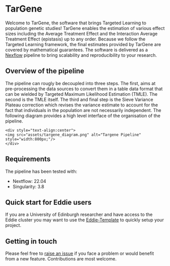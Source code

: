 # TarGene

Welcome to TarGene, the software that brings Targeted Learning to population genetic studies! TarGene enables the estimation of various effect sizes including the Average Treatment Effect and the Interaction Average Treatment Effect (epistasis) up to any order. Because we follow the Targeted Learning framework, the final estimates provided by TarGene are covered by mathematical guarantees. The software is delivered as a [Nexflow](https://www.nextflow.io/) pipeline to bring scalability and reproducibility to your research.

## Overview of the pipeline

The pipeline can rougly be decoupled into three steps. The first, aims at pre-processing the data sources to convert them in a table data format that can be wielded by Targeted Maximum Likelihood Estimation (TMLE). The second is the TMLE itself. The third and final step is the Sieve Variance Plateau correction which revises the variance estimate to account for the fact that individuals in the population are not necessarily independent. The following diagram provides a high level interface of the organisation of the pipeline.

```@raw html
<div style="text-align:center">
<img src="assets/targene_diagram.png" alt="Targene Pipeline" style="width:800px;"/>
</div>
```

## Requirements

The pipeline has been tested with:

- Nextflow: 22.04
- Singularity: 3.8

## Quick start for Eddie users

If you are a University of Edinburgh researcher and have access to the Eddie cluster you may want to use the [Eddie-Template](https://github.com/TARGENE/Eddie-Template) to quickly setup your project. 

## Getting in touch

Please feel free to [raise an issue](https://github.com/TARGENE/targene-pipeline/issues) if you face a problem or would benefit from a new feature. Contributions are most welcome.
